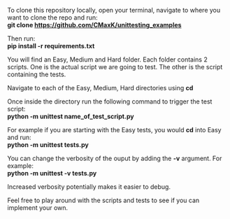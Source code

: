 To clone this repository locally, open your terminal, navigate to where you want to clone the repo and run:  
**git clone https://github.com/CMaxK/unittesting_examples**

Then run:  
**pip install -r requirements.txt**

You will find an Easy, Medium and Hard folder. Each folder contains 2 scripts. One is the actual script we are going to test.
The other is the script containing the tests.

Navigate to each of the Easy, Medium, Hard directories using **cd**

Once inside the directory run the following command to trigger the test script:  
**python -m unittest name_of_test_script.py**

For example if you are starting with the Easy tests, you would **cd** into Easy and run:  
**python -m unittest tests.py**

You can change the verbosity of the ouput by adding the **-v** argument. For example:  
**python -m unittest -v tests.py**

Increased verbosity potentially makes it easier to debug.

Feel free to play around with the scripts and tests to see if you can implement your own.

